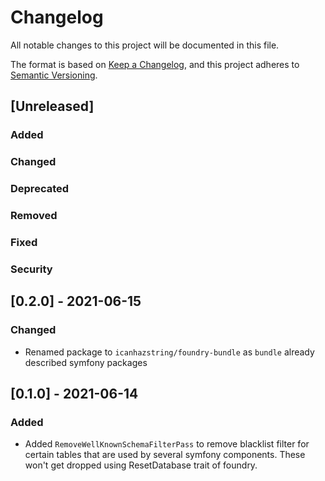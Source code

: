 # Changelog
All notable changes to this project will be documented in this file.

The format is based on [Keep a Changelog](https://keepachangelog.com/en/1.0.0/),
and this project adheres to [Semantic Versioning](https://semver.org/spec/v2.0.0.html).

## [Unreleased]
### Added
### Changed
### Deprecated
### Removed
### Fixed
### Security

## [0.2.0] - 2021-06-15
### Changed
- Renamed package to `icanhazstring/foundry-bundle` as `bundle` already described symfony packages

## [0.1.0] - 2021-06-14
### Added
- Added `RemoveWellKnownSchemaFilterPass` to remove blacklist filter for 
  certain tables that are used by several symfony components. These won't get
  dropped using ResetDatabase trait of foundry.
